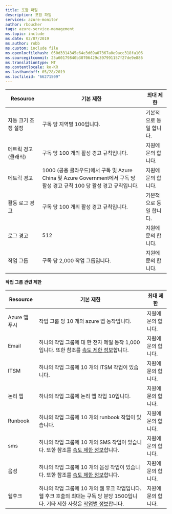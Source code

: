 ```yaml
---
title: 포함 파일
description: 포함 파일
services: azure-monitor
author: rboucher
tags: azure-service-management
ms.topic: include
ms.date: 02/07/2019
ms.author: robb
ms.custom: include file
ms.openlocfilehash: 050d3314345e64e3d69a07367a0e9acc318fa106
ms.sourcegitcommit: 25a60179840b30706429c397991157f27de9e886
ms.translationtype: MT
ms.contentlocale: ko-KR
ms.lasthandoff: 05/28/2019
ms.locfileid: "66271509"
---
```

| Resource | 기본 제한 | 최대 제한 |
| --- | --- | --- |
| 자동 크기 조정 설정 |구독 당 지역별 100입니다. | 기본적으로 동일 합니다. |
| 메트릭 경고 (클래식) |구독 당 100 개의 활성 경고 규칙입니다. | 지원에 문의 합니다. |
| 메트릭 경고 |1000 (공용 클라우드)에서 구독 및 Azure China 및 Azure Government에서 구독 당 활성 경고 규칙 100 당 활성 경고 규칙입니다. | 지원에 문의 합니다. |
| 활동 로그 경고 | 구독 당 100 개의 활성 경고 규칙입니다. | 기본적으로 동일 합니다. |
| 로그 경고 | 512 | 지원에 문의 합니다. |
| 작업 그룹 |구독 당 2,000 작업 그룹입니다. | 지원에 문의 합니다. |

**작업 그룹 관련 제한**

| Resource | 기본 제한 | 최대 제한 |
| --- | --- | --- |
| Azure 앱 푸시 | 작업 그룹 당 10 개의 azure 앱 동작입니다. | 지원에 문의 합니다. |
| Email | 하나의 작업 그룹에 대 한 전자 메일 동작 1,000입니다. 또한 참조를 [속도 제한 정보](../articles/azure-monitor/platform/alerts-rate-limiting.md)합니다. | 지원에 문의 합니다. |
| ITSM | 하나의 작업 그룹에 10 개의 ITSM 작업이 있습니다. | 지원에 문의 합니다. | 
| 논리 앱 | 하나의 작업 그룹에 논리 앱 작업 10입니다. | 지원에 문의 합니다. |
| Runbook | 하나의 작업 그룹에 10 개의 runbook 작업이 있습니다. | 지원에 문의 합니다. |
| sms | 하나의 작업 그룹에 10 개의 SMS 작업이 있습니다. 또한 참조를 [속도 제한 정보](../articles/azure-monitor/platform/alerts-rate-limiting.md)합니다. | 지원에 문의 합니다. |
| 음성 | 하나의 작업 그룹에 10 개의 음성 작업이 있습니다. 또한 참조를 [속도 제한 정보](../articles/azure-monitor/platform/alerts-rate-limiting.md)합니다. | 지원에 문의 합니다. |
| 웹후크 | 하나의 작업 그룹에 10 개의 웹 후크 작업입니다.  웹 후크 호출의 최대는 구독 당 분당 1500입니다. 기타 제한 사항은 [작업별 정보](../articles/azure-monitor/platform/action-groups.md#action-specific-information)합니다.  | 지원에 문의 합니다. |
